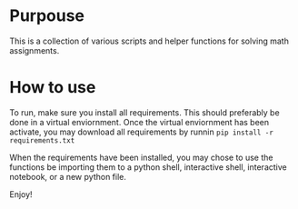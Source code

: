 # Purpouse
This is a collection of various scripts and helper functions for solving math assignments.

# How to use
To run, make sure you install all requirements. This should preferably be done in a virtual enviornment. Once the virtual enviornment has been activate, you may download all requirements by runnin `pip install -r requirements.txt`

When the requirements have been installed, you may chose to use the functions be importing them to a python shell, interactive shell, interactive notebook, or a new python file.

Enjoy!